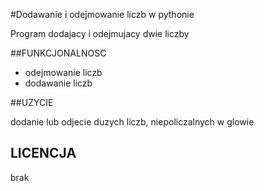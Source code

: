 #Dodawanie i odejmowanie liczb w pythonie

Program dodajacy i odejmujacy dwie liczby

##FUNKCJONALNOSC

- odejmowanie liczb
- dodawanie liczb

##UZYCIE 

dodanie lub odjecie duzych liczb, niepoliczalnych w glowie

## LICENCJA
brak

